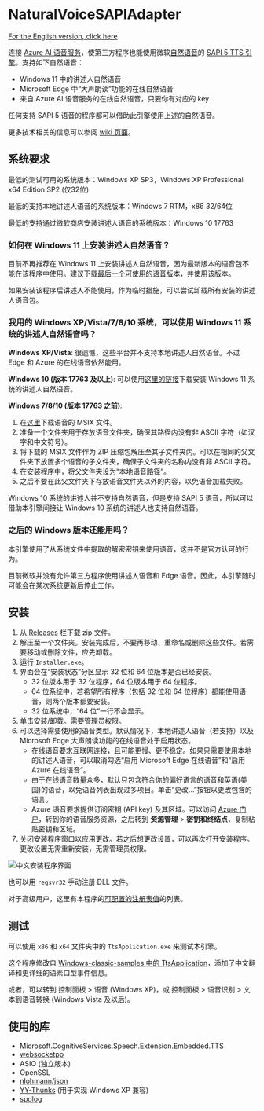 # NaturalVoiceSAPIAdapter

[For the English version, click here](README.md)

连接 [Azure AI 语音服务][3]，使第三方程序也能使用微软[自然语音][2]的 [SAPI 5 TTS 引擎][1]。支持如下自然语音：

- Windows 11 中的讲述人自然语音
- Microsoft Edge 中“大声朗读”功能的在线自然语音
- 来自 Azure AI 语音服务的在线自然语音，只要你有对应的 key

任何支持 SAPI 5 语音的程序都可以借助此引擎使用上述的自然语音。

更多技术相关的信息可以参阅 [wiki 页面][4]。

## 系统要求

最低的测试可用的系统版本：Windows XP SP3，Windows XP Professional x64 Edition SP2 (仅32位)

最低的支持本地讲述人语音的系统版本：Windows 7 RTM，x86 32/64位

最低的支持通过微软商店安装讲述人语音的系统版本：Windows 10 17763

### 如何在 Windows 11 上安装讲述人自然语音？

目前不再推荐在 Windows 11 上安装讲述人自然语音，因为最新版本的语音包不能在该程序中使用。建议下载[最后一个可使用的语音版本][5]，并使用该版本。

如果安装该程序后讲述人不能使用，作为临时措施，可以尝试卸载所有安装的讲述人语音包。

### 我用的 Windows XP/Vista/7/8/10 系统，可以使用 Windows 11 系统的讲述人自然语音吗？

**Windows XP/Vista**: 很遗憾，这些平台并不支持本地讲述人自然语音。不过 Edge 和 Azure 的在线语音依然能用。

**Windows 10 (版本 17763 及以上)**: 可以使用[这里的链接][5]下载安装 Windows 11 系统的讲述人自然语音。

**Windows 7/8/10 (版本 17763 之前)**: 
1. 在[这里][5]下载语音的 MSIX 文件。
2. 准备一个文件夹用于存放语音文件夹，确保其路径内没有非 ASCII 字符（如汉字和中文符号）。
3. 将下载的 MSIX 文件作为 ZIP 压缩包解压至其子文件夹内。可以在相同的父文件夹下放置多个语音的子文件夹，确保子文件夹的名称内没有非 ASCII 字符。
4. 在安装程序中，将父文件夹设为“本地语音路径”。
5. 之后不要在此父文件夹下存放语音文件夹以外的内容，以免语音加载失败。

Windows 10 系统的讲述人并不支持自然语音，但是支持 SAPI 5 语音，所以可以借助本引擎间接让 Windows 10 系统的讲述人也支持自然语音。

### 之后的 Windows 版本还能用吗？

本引擎使用了从系统文件中提取的解密密钥来使用语音，这并不是官方认可的行为。

目前微软并没有允许第三方程序使用讲述人语音和 Edge 语音。因此，本引擎随时可能会在某次系统更新后停止工作。

## 安装

1. 从 [Releases][6] 栏下载 zip 文件。
2. 解压至一个文件夹。安装完成后，不要再移动、重命名或删除这些文件。若需要移动或删除文件，应先卸载。
3. 运行 `Installer.exe`。
4. 界面会在“安装状态”分区显示 32 位和 64 位版本是否已经安装。
    - 32 位版本用于 32 位程序，64 位版本用于 64 位程序。
    - 64 位系统中，若希望所有程序（包括 32 位和 64 位程序）都能使用语音，则两个版本都要安装。
    - 32 位系统中，“64 位”一行不会显示。
5. 单击安装/卸载。需要管理员权限。
6. 可以选择需要使用的语音类型。默认情况下，本地讲述人语音（若支持）以及 Microsoft Edge 大声朗读功能的在线语音处于启用状态。
    - 在线语音要求互联网连接，且可能更慢、更不稳定。如果只需要使用本地的讲述人语音，可以取消勾选“启用 Microsoft Edge 在线语音”和“启用 Azure 在线语音”。
    - 由于在线语音数量众多，默认只包含符合你的偏好语言的语音和英语(美国)的语音，以免语音列表出现过多项目。单击“更改...”按钮以更改包含的语言。
    - Azure 语音要求提供订阅密钥 (API key) 及其区域。可以访问 [Azure 门户](https://portal.azure.com/)，转到你的语音服务资源，之后转到 **资源管理** > **密钥和终结点**，复制粘贴密钥和区域。
7. 关闭安装程序窗口以应用更改。若之后想更改设置，可以再次打开安装程序。更改设置无需重新安装，无需管理员权限。

![中文安装程序界面](https://github.com/user-attachments/assets/22fe9b09-555f-4878-8a80-7ad3ae92fb60)


也可以用 `regsvr32` 手动注册 DLL 文件。

对于高级用户，这里有本程序的[可配置的注册表值][8]的列表。

## 测试

可以使用 `x86` 和 `x64` 文件夹中的 `TtsApplication.exe` 来测试本引擎。

这个程序修改自 [Windows-classic-samples 中的 TtsApplication][7]，添加了中文翻译和更详细的语素口型事件信息。

或者，可以转到 控制面板 > 语音 (Windows XP)，或 控制面板 > 语音识别 > 文本到语音转换 (Windows Vista 及以后)。

## 使用的库
- Microsoft.CognitiveServices.Speech.Extension.Embedded.TTS
- [websocketpp](https://github.com/zaphoyd/websocketpp)
- ASIO (独立版本)
- OpenSSL
- [nlohmann/json](https://github.com/nlohmann/json)
- [YY-Thunks](https://github.com/Chuyu-Team/YY-Thunks) (用于实现 Windows XP 兼容)
- [spdlog](https://github.com/gabime/spdlog)

[1]: https://learn.microsoft.com/en-us/previous-versions/windows/desktop/ms717037(v=vs.85)
[2]: https://speech.microsoft.com/portal/voicegallery
[3]: https://learn.microsoft.com/azure/ai-services/speech-service/
[4]: ../../wiki
[5]: ../../wiki/讲述人自然语音下载链接
[6]: ../../releases
[7]: https://github.com/microsoft/Windows-classic-samples/tree/main/Samples/Win7Samples/winui/speech/ttsapplication
[8]: ../../wiki/Configurable-registry-values
